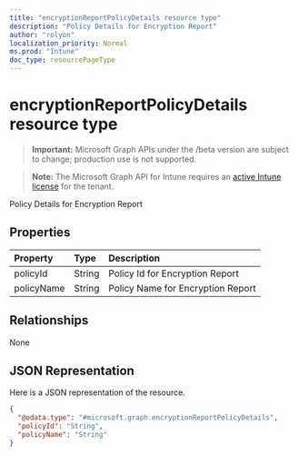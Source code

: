 ```yaml
---
title: "encryptionReportPolicyDetails resource type"
description: "Policy Details for Encryption Report"
author: "rolyon"
localization_priority: Normal
ms.prod: "Intune"
doc_type: resourcePageType
---
```


# encryptionReportPolicyDetails resource type

> **Important:** Microsoft Graph APIs under the /beta version are subject to change; production use is not supported.

> **Note:** The Microsoft Graph API for Intune requires an [active Intune license](https://go.microsoft.com/fwlink/?linkid=839381) for the tenant.

Policy Details for Encryption Report

## Properties
|Property|Type|Description|
|:---|:---|:---|
|policyId|String|Policy Id for Encryption Report|
|policyName|String|Policy Name for Encryption Report|

## Relationships
None

## JSON Representation
Here is a JSON representation of the resource.
<!-- {
  "blockType": "resource",
  "@odata.type": "microsoft.graph.encryptionReportPolicyDetails"
}
-->
``` json
{
  "@odata.type": "#microsoft.graph.encryptionReportPolicyDetails",
  "policyId": "String",
  "policyName": "String"
}
```





